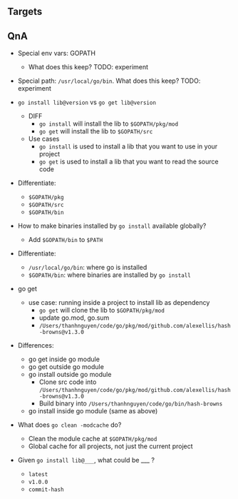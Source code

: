 ## Targets

## QnA
- Special env vars: GOPATH
  - What does this keep? TODO: experiment
- Special path: `/usr/local/go/bin`. What does this keep? TODO: experiment
- `go install lib@version` vs `go get lib@version`
  - DIFF
    - `go install` will install the lib to `$GOPATH/pkg/mod`
    - `go get` will install the lib to `$GOPATH/src`
  - Use cases
    - `go install` is used to install a lib that you want to use in your project
    - `go get` is used to install a lib that you want to read the source code
- Differentiate:
  - `$GOPATH/pkg` 
  - `$GOPATH/src`
  - `$GOPATH/bin`
- How to make binaries installed by `go install` available globally?
  - Add `$GOPATH/bin` to `$PATH`
- Differentiate:
  - `/usr/local/go/bin`: where go is installed
  - `$GOPATH/bin`: where binaries are installed by `go install`

- go get
  - use case: running inside a project to install lib as dependency
    - `go get` will clone the lib to `$GOPATH/pkg/mod`
    - update go.mod, go.sum
    - `/Users/thanhnguyen/code/go/pkg/mod/github.com/alexellis/hash-browns@v1.3.0`

- Differences:
  - go get inside go module
  - go get outside go module
  - go install outside go module
    - Clone src code into `/Users/thanhnguyen/code/go/pkg/mod/github.com/alexellis/hash-browns@v1.3.0`
    - Build binary into `/Users/thanhnguyen/code/go/bin/hash-browns`
  - go install inside go module (same as above)

- What does `go clean -modcache` do?
  - Clean the module cache at `$GOPATH/pkg/mod`
  - Global cache for all projects, not just the current project

- Given `go install lib@___`, what could be ___ ?
  - `latest`
  - `v1.0.0`
  - `commit-hash`